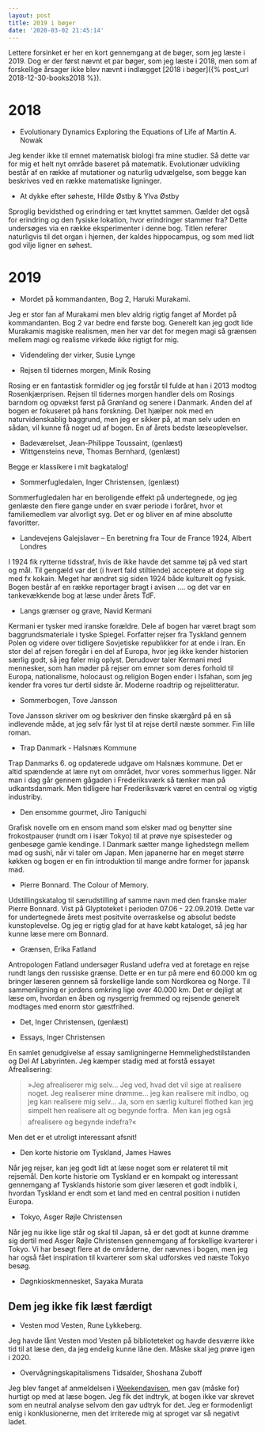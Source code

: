 ```yaml
---
layout: post
title: 2019 i bøger
date: '2020-03-02 21:45:14'
---
```


Lettere forsinket er her en kort gennemgang at de bøger, som jeg læste i 2019. Dog er der først nævnt et par bøger, som jeg læste i 2018, men som af forskellige årsager ikke blev nævnt i indlægget [2018 i bøger]({% post_url 2018-12-30-books2018 %}).

# 2018

* Evolutionary Dynamics Exploring the Equations of Life af Martin A. Nowak

Jeg kender ikke til emnet matematisk biologi fra mine studier. Så dette var for mig et helt nyt område baseret på matematik. Evolutionær udvikling består af en række af mutationer og naturlig udvælgelse, som begge kan beskrives ved en række matematiske ligninger.

* At dykke efter søheste, Hilde Østby & Ylva Østby

Sproglig bevidsthed og erindring er tæt knyttet sammen. Gælder det også for erindring og den fysiske lokation, hvor erindringer stammer fra? Dette undersøges via en række eksperimenter i denne bog. Titlen referer naturligvis til det organ i hjernen, der kaldes hippocampus, og som med lidt god vilje ligner en søhest.

# 2019

* Mordet på kommandanten, Bog 2, Haruki Murakami. 

Jeg er stor fan af Murakami men blev aldrig rigtig fanget af Mordet på kommandanten. Bog 2 var bedre end første bog. Generelt kan jeg godt lide Murakamis magiske realismen, men her var det for megen magi så grænsen mellem magi og realisme virkede ikke rigtigt for mig.

* Videndeling der virker, Susie Lynge

* Rejsen til tidernes morgen, Minik Rosing

Rosing er en fantastisk formidler og jeg forstår til fulde at han i 2013 modtog Rosenkjærprisen. Rejsen til tidernes morgen handler dels om Rosings barndom og opvækst først på Grønland og senere i Danmark. Anden del af bogen er fokuseret på hans forskning. Det hjælper nok med en naturvidenskablig baggrund, men jeg er sikker på, at man selv uden en sådan, vil kunne få noget ud af bogen. En af årets bedste læseoplevelser.

* Badeværelset, Jean-Philippe Toussaint, (genlæst)
* Wittgensteins nevø, Thomas Bernhard, (genlæst)

Begge er klassikere i mit bagkatalog!

* Sommerfugledalen, Inger Christensen, (genlæst)

Sommerfugledalen har en beroligende effekt på undertegnede, og jeg genlæste den flere gange under en svær periode i foråret, hvor et familiemedlem var alvorligt syg. Det er og bliver en af mine absolutte favoritter.

* Landevejens Galejslaver – En beretning fra Tour de France 1924, Albert Londres

I 1924 fik rytterne tidsstraf, hvis de ikke havde det samme tøj på ved start og mål. Til gengæld var det (i hvert fald stiltiende) acceptere at dope sig med fx kokain. Meget har ændret sig siden 1924 både kulturelt og fysisk. Bogen består af en række reportager bragt i avisen .... og det var en tankevækkende bog at læse under årets TdF.

* Langs grænser og grave, Navid Kermani

Kermani er tysker med iranske forældre. Dele af bogen har været bragt som baggrundsmateriale i tyske Spiegel. Forfatter rejser fra Tyskland gennem Polen og videre over tidligere Sovjetiske republikker for at ende i Iran. En stor del af rejsen foregår i en del af Europa, hvor jeg ikke kender historien særlig godt, så jeg føler mig oplyst. Derudover taler Kermani med mennesker, som han møder på rejser om emner som deres forhold til Europa, nationalisme, holocaust og.religion Bogen ender i Isfahan, som jeg kender fra vores tur dertil sidste år. Moderne roadtrip og rejselitteratur.

* Sommerbogen, Tove Jansson

Tove Jansson skriver om og beskriver den finske skærgård på en så indlevende måde, at jeg selv får lyst til at rejse dertil næste sommer. Fin lille roman.

* Trap Danmark - Halsnæs Kommune

Trap Danmarks 6. og opdaterede udgave om Halsnæs kommune. Det er altid spændende at lære nyt om området, hvor vores sommerhus ligger. Når man i dag går gennem gågaden i Frederiksværk så tænker man på udkantsdanmark. Men tidligere har Frederiksværk været en central og vigtig industriby.

* Den ensomme gourmet, Jiro Taniguchi

Grafisk novelle om en ensom mand som elsker mad og benytter sine frokostpauser (rundt om i især Tokyo) til at prøve nye spisesteder og genbesøge gamle kendinge. I Danmark sætter mange lighedstegn mellem mad og sushi, når vi taler om Japan. Men japanerne har en meget større køkken og bogen er en fin introduktion til mange andre former for japansk mad.

* Pierre Bonnard. The Colour of Memory.

Udstillingskatalog til særudstilling af samme navn med den franske maler Pierre Bonnard. Vist på Glyptoteket i perioden 07.06 - 22.09.2019. Dette var for undertegnede årets mest positvite overraskelse og absolut bedste kunstoplevelse. Og jeg er rigtig glad for at have købt kataloget, så jeg har kunne læse mere om Bonnard.

* Grænsen, Erika Fatland

Antropologen Fatland undersøger Rusland udefra ved at foretage en rejse rundt langs den russiske grænse. Dette er en tur på mere end 60.000 km og bringer læseren gennem så forskellige lande som Nordkorea og Norge. Til sammenligning er jordens omkring lige over 40.000 km. Det er dejligt at læse om, hvordan en åben og nysgerrig fremmed og rejsende generelt modtages med enorm stor gæstfrihed.

* Det, Inger Christensen, (genlæst)

* Essays, Inger Christensen 

En samlet genudgivelse af essay samligningerne Hemmelighedstilstanden og Del Af Labyrinten. Jeg kæmper stadig med at forstå essayet Afrealisering:

>    »Jeg afrealiserer mig selv... Jeg ved, hvad det vil sige at realisere noget. Jeg realiserer mine drømme... jeg kan realisere mit indbo, og jeg kan realisere mig selv... Ja, som en særlig kulturel flothed kan jeg simpelt hen realisere alt og begynde forfra.  Men kan jeg også afrealisere og begynde indefra?«

Men det er et utroligt interessant afsnit!

* Den korte historie om Tyskland, James Hawes

Når jeg rejser, kan jeg godt lidt at læse noget som er relateret til mit rejsemål. Den korte historie om Tyskland er en kompakt og interessant gennemgang af Tysklands historie som giver læseren et godt indblik i, hvordan Tyskland er endt som et land med en central position i nutiden Europa.

* Tokyo, Asger Røjle Christensen

Når jeg nu ikke lige står og skal til Japan, så er det godt at kunne drømme sig dertil med Asger Røjle Christensen gennemgang af forskellige kvarterer i Tokyo. Vi har besøgt flere at de områderne, der nævnes i bogen, men jeg har også fået inspiration til kvarterer som skal udforskes ved næste Tokyo besøg.

* Døgnkioskmennesket, Sayaka Murata

## Dem jeg ikke fik læst færdigt
* Vesten mod Vesten, Rune Lykkeberg.

Jeg havde lånt Vesten mod Vesten på biblioteteket og havde desværre ikke tid til at læse den, da jeg endelig kunne låne den. Måske skal jeg prøve igen i 2020.

* Overvågningskapitalismens Tidsalder, Shoshana Zuboff

Jeg blev fanget af anmeldelsen i [Weekendavisen](https://www.weekendavisen.dk/2019-25/samfund/en-skaerm-der-ser-os), men gav (måske for) hurtigt op med at læse bogen. Jeg fik det indtryk, at bogen ikke var skrevet som en neutral analyse selvom den gav udtryk for det. Jeg er formodenligt enig i konklusionerne, men det irriterede mig at sproget var så negativt ladet.
